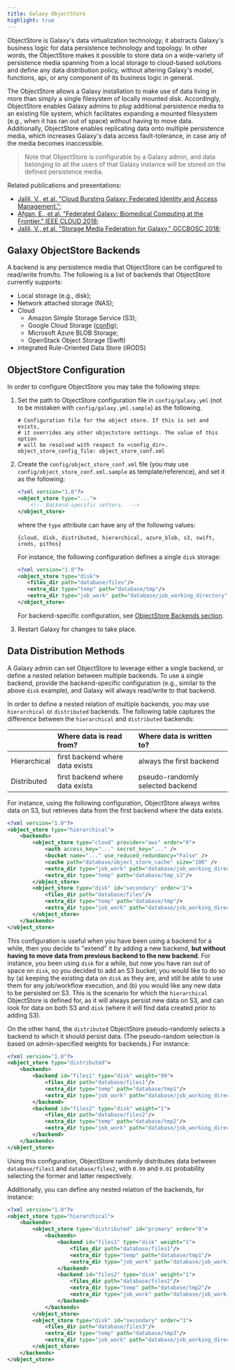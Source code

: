 ```yaml
---
title: Galaxy ObjectStore
highlight: true
---
```


ObjectStore is Galaxy's data virtualization technology; it abstracts 
Galaxy's business logic for data persistence technology and topology. 
In other words, the ObjectStore makes it possible to store data on a 
wide-variety of persistence media spanning from a local storage to 
cloud-based solutions and define any data distribution policy, without 
altering Galaxy's model, functions, api, or any component of its 
business logic in general. 


The ObjectStore allows a Galaxy installation to make use of data 
living in more than simply a single filesystem of locally mounted disk.
Accordingly, ObjectStore enables Galaxy admins to _plug_ additional 
persistence media to an existing file system, which facilitates 
expanding a mounted filesystem (e.g., when it has ran out of space) without 
having to move data. Additionally, ObjectStore enables replicating 
data onto multiple persistence media, which increases Galaxy's data
access fault-tolerance, in case any of the media becomes inaccessible.


> Note that ObjectStore is configurable by a Galaxy admin, and data
belonging to all the users of that Galaxy instance will be stored
on the defined persistence media. 


Related publications and presentations:
- [Jalili, V., et al. "Cloud Bursting Galaxy: Federated Identity and Access Management."](https://www.biorxiv.org/node/149950.abstract);
- [Afgan, E., et al. "Federated Galaxy: Biomedical Computing at the Frontier." IEEE CLOUD 2018](http://doi.ieeecomputersociety.org/10.1109/CLOUD.2018.00124);
- [Jalili, V., et al. "Storage Media Federation for Galaxy." GCCBOSC 2018](https://vimeo.com/291738189);

## Galaxy ObjectStore Backends

A backend is any persistence media that ObjectStore can be configured 
to read/write from/to. The following is a list of backends that 
ObjectStore currently supports:

- Local storage (e.g., disk);
- Network attached storage (NAS);
- Cloud
    - Amazon Simple Storage Service (S3);
    - Google Cloud Storage ([config](/src/admin/objectstore/gce/index.md));
    - Microsoft Azure BLOB Storage;
    - OpenStack Object Storage (Swift)
- integrated Rule-Oriented Data Store (iRODS)


## ObjectStore Configuration

In order to configure ObjectStore you may take the following steps:
 
1. Set the path to ObjectStore configuration file in `config/galaxy.yml` 
(not to be mistaken with `config/galaxy.yml.sample`) as the 
following.

    ```
    # Configuration file for the object store. If this is set and exists,
    # it overrides any other objectstore settings. The value of this option 
    # will be resolved with respect to <config_dir>.
    object_store_config_file: object_store_conf.xml
    ```
    
2. Create the `config/object_store_conf.xml` file (you may 
use `config/object_store_conf.xml.sample` as template/reference), and 
set it as the following: 

    ```xml
    <?xml version="1.0"?>
    <object_store type="...">
        <!-- Backend-specific setters.  -->
    </object_store>
    ```
    
    where the `type` attribute can have any of the following values:
    
    ```
    {cloud, disk, distributed, hierarchical, azure_blob, s3, swift, irods, pithos}
    ```  
    
    For instance, the following configuration defines a single `disk` storage:
     
    ```xml
    <?xml version="1.0"?>
    <object_store type="disk">
       <files_dir path="database/files"/>
       <extra_dir type="temp" path="database/tmp"/>
       <extra_dir type="job_work" path="database/job_working_directory"/>
    </object_store>
    ```
    
    For backend-specific configuration, see [ObjectStore Backends section](#galaxy-objectstore-backends).
    
3. Restart Galaxy for changes to take place.

## Data Distribution Methods

A Galaxy admin can set ObjectStore to leverage either a single 
backend, or define a nested relation between multiple backends.
To use a single backend, provide the backend-specific configuration
(e.g., similar to the above `disk` example), and Galaxy will always
read/write to that backend. 


In order to define a nested relation of multiple backends, you may
use `hierarchical` or `distributed` backends. The following table 
captures the difference between the `hierarchical` and `distributed` 
backends:

  
|              | Where data is read from?        | Where data is written to?        |
| :----------- | :------------------------------ | :------------------------------- |
| Hierarchical | first backend where data exists | always the first backend         |
| Distributed  | first backend where data exists | pseudo-randomly selected backend |
 

For instance, using the following configuration, ObjectStore always 
writes data on S3, but retrieves data from the first backend where 
the data exists. 

```xml
<?xml version="1.0"?>
<object_store type="hierarchical">
    <backends>
        <object_store type="cloud" provider="aws" order="0">
            <auth access_key="..." secret_key="..." />
            <bucket name="..." use_reduced_redundancy="False" />
            <cache path="database/object_store_cache" size="100" />
            <extra_dir type="job_work" path="database/job_working_directory_s3"/>
            <extra_dir type="temp" path="database/tmp_s3"/>
        </object_store>
        <object_store type="disk" id="secondary" order="1">
            <files_dir path="database/files"/>
            <extra_dir type="temp" path="database/tmp"/>
            <extra_dir type="job_work" path="database/job_working_directory"/>
        </object_store>
    </backends>
</object_store>
```

This configuration is useful when you have been using a backend for a while, 
then you decide to "extend" it by adding a new backend, **but without having to 
move data from previous backend to the new backend**. For instance, you been 
using `disk` for a while, but now you have ran out of space on `disk`, so you 
decided to add an S3 bucket; you would like to do so by (a) keeping the existing 
data on `disk` as they are, and still be able to use them for any job/workflow 
execution, and (b) you would like any new data to be persisted on S3.
This is the scenario for which the `hierarchical` ObjectStore is defined for, 
as it will always persist new data on S3, and can look for data on both S3 and 
`disk` (where it will find data created prior to adding S3).


On the other hand, the `distributed` ObjectStore pseudo-randomly selects a 
backend to which it should persist data. (The pseudo-random selection is based on 
admin-specified weights for backends.) For instance:

```xml
<?xml version="1.0"?>
<object_store type="distributed">
    <backends>
        <backend id="files1" type="disk" weight="99">
            <files_dir path="database/files1"/>
            <extra_dir type="temp" path="database/tmp1"/>
            <extra_dir type="job_work" path="database/job_working_directory1"/>
        </backend>
        <backend id="files2" type="disk" weight="1">
            <files_dir path="database/files2"/>
            <extra_dir type="temp" path="database/tmp2"/>
            <extra_dir type="job_work" path="database/job_working_directory2"/>
        </backend>
    </backends>
</object_store>
```

Using this configuration, ObjectStore randomly distributes data
between `database/files1` and `database/files2`, with `0.99` and
`0.01` probability selecting the former and latter respectively.


Additionally, you can define any nested relation of the backends,
for instance:

```xml
<?xml version="1.0"?>
<object_store type="hierarchical">
    <backends>
        <object_store type="distributed" id="primary" order="0">
            <backends>
                <backend id="files1" type="disk" weight="1">
                    <files_dir path="database/files1"/>
                    <extra_dir type="temp" path="database/tmp1"/>
                    <extra_dir type="job_work" path="database/job_working_directory1"/>
                </backend>
                <backend id="files2" type="disk" weight="1">
                    <files_dir path="database/files2"/>
                    <extra_dir type="temp" path="database/tmp2"/>
                    <extra_dir type="job_work" path="database/job_working_directory2"/>
                </backend>
            </backends>
        </object_store>
        <object_store type="disk" id="secondary" order="1">
            <files_dir path="database/files3"/>
            <extra_dir type="temp" path="database/tmp3"/>
            <extra_dir type="job_work" path="database/job_working_directory3"/>
        </object_store>
    </backends>
</object_store>
```

